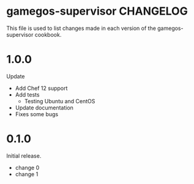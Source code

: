 # gamegos-supervisor CHANGELOG

This file is used to list changes made in each version of the gamegos-supervisor cookbook.

# 1.0.0

Update

- Add Chef 12 support
- Add tests
  - Testing Ubuntu and CentOS
- Update documentation
- Fixes some bugs


# 0.1.0

Initial release.

- change 0
- change 1

